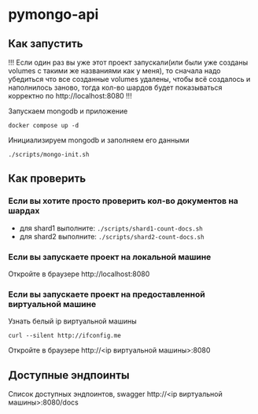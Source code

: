 # pymongo-api

## Как запустить

!!! Если один раз вы уже этот проект запускали(или были уже созданы volumes с такими же названиями как у меня), то сначала надо убедиться что все созданные volumes удалены, чтобы всё создалось и наполнилось заново, тогда кол-во шардов будет показываться корректно по http://localhost:8080 !!!

Запускаем mongodb и приложение

```shell
docker compose up -d
```

Инициализируем mongodb и заполняем его данными

```shell
./scripts/mongo-init.sh
```

## Как проверить

### Если вы хотите просто проверить кол-во документов на шардах

- для shard1 выполните: `./scripts/shard1-count-docs.sh`
- для shard2 выполните: `./scripts/shard2-count-docs.sh`

### Если вы запускаете проект на локальной машине

Откройте в браузере http://localhost:8080

### Если вы запускаете проект на предоставленной виртуальной машине

Узнать белый ip виртуальной машины

```shell
curl --silent http://ifconfig.me
```

Откройте в браузере http://<ip виртуальной машины>:8080

## Доступные эндпоинты

Список доступных эндпоинтов, swagger http://<ip виртуальной машины>:8080/docs